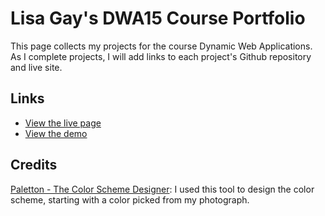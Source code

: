 # Lisa Gay's DWA15 Course Portfolio

This page collects my projects for the course Dynamic Web Applications. As I complete projects, I will add links to each project's Github repository and live site.

## Links
* [View the live page](http://p1.josquinia.org/)
* [View the demo](http://www.screencast.com/t/xZrXLG6Zduot)

## Credits
[Paletton - The Color Scheme Designer](http://paletton.com): I used this tool to design the color scheme, starting with a color picked from my photograph.